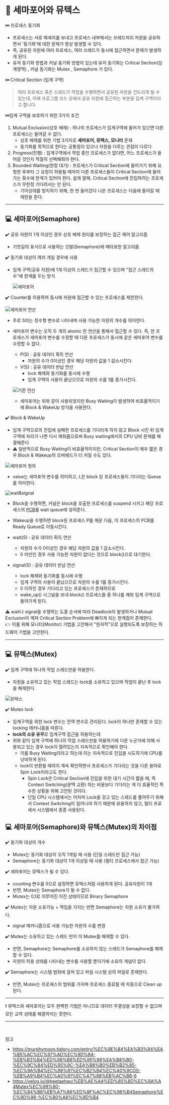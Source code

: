 # :pushpin: 세마포어와 뮤텍스
⏮️ 프로세스 동기화
- 프로세스는 서로 메세지를 보내고 프로세스 내부에서는 쓰레드끼리 자원을 공유하면서 '동기화'에 대한 문제가 항상 발생할 수 있다.
- 즉, 공유된 자원에 여러 프로세스, 여러 쓰레드가 동시에 접근하면서 문제가 발생하게 된다.
- 유저 동기화 방법과 커널 동기화 방법이 있는데 유저 동기화는 Critical Section(임계영역) , 커널 동기화는 Mutex , Semaphore 가 있다.


⏮️ Critical Section (임계 구역)
  > 여러 프로세스 혹은 스레드가 작업을 수행하면서 공유된 자원을 건드리게 될 수 있는데, 이때 프로그램 코드 상에서 공유 자원에 접근하는 부분을 임계 구역이라고 합니다.

⏮️임계 구역을 보호하기 위한 3가지 조건

1. Mutual Exclusion(상호 배제) : 하나의 프로세스가 임계구역에 들어가 있으면 다른 프로세스는 들어갈 수 없다.
    - 상호 배제를 위한 기법 3가지로 **세마포어, 뮤텍스, 모니터** 존재
    - 동기화를 목적으로 한다는 공통점이 있으나 자원을 다루는 관점이 다르다
2. Progress(진행) : 임계구역에서 작업 중인 프로세스가 없다면, 어느 프로세스가 들어갈 것인지 적절히 선택해줘야 한다.
3. Bounded Waiting(한정 대기) : 프로세스가 Critical Section에 들어가기 위해 요청한 후부터 그 요청이 허용될 때까지 다른 프로세스들이 Critical Section에 들어가는 횟수에 한계가 있어야 한다. 쉽게 말해, Critical Section에 진입하려는 프로세스가 무한정 기다려서는 안 된다. 
    - 기아상태를 방지하기 위해, 한 번 들어갔다 나온 프로세스는 다음에 들어갈 때 제한을 준다. 

---
## :computer: 세마포어(Semaphore)
:heavy_check_mark: 공유 자원이 1개 이상인 경우 상호 배제 원리를 보장하는 접근 제어 알고리즘
  - 기찻길의 표식으로 사용하는 깃발(Semaphore)에 메타포한 알고리즘

:heavy_check_mark: 동기화 대상이 여러 개일 경우에 사용
  - 임계 구역(공유 자원)에 1개 이상의 스레드가 접근할 수 있으며 "접근 스레드의 수"에 한계를 두는 방식
        
    ![세마포어](https://img1.daumcdn.net/thumb/R1280x0/?scode=mtistory2&fname=https%3A%2F%2Fblog.kakaocdn.net%2Fdn%2FzQn6n%2FbtroMqAKWpJ%2FcxJKo7sJUK8m5FCkotHlwK%2Fimg.png)

:heavy_check_mark: Counter를 이용하여 동시에 자원에 접근할 수 있는 프로세스를 제한한다.    
         
   ![세마포어 연산](https://img1.daumcdn.net/thumb/R1280x0/?scode=mtistory2&fname=https%3A%2F%2Fblog.kakaocdn.net%2Fdn%2FHaGmL%2Fbtrfw4uBC7k%2FXg7uRwvt2vnchNYn3kQscK%2Fimg.png)
  - 주로 S라는 정수형 변수로 나타내며 사용 가능한 자원의 개수를 의미한다.
  - 세마포어 변수는 오직 두 개의 atomic 한 연산을 통해서 접근할 수 있다. 즉, 한 프로세스가 세마포어 변수를 수정할 때 다른 프로세스가 동시에 같은 세마포어 변수를 수정할 수 없다. 
    - P(S) : 공유 데이터 획득 연산
      - 자원의 수가 0이상인 경우 해당 자원의 값을 1 감소시킨다.
    - V(S) : 공유 데이터 반납 연산
      - lock 해제와 동기화를 동시에 수행
      - 임계 구역의 사용이 끝났으므로 자원의 수를 1를 증가시킨다.

                
    ![기존 연산](https://img1.daumcdn.net/thumb/R1280x0/?scode=mtistory2&fname=https%3A%2F%2Fblog.kakaocdn.net%2Fdn%2FACTmA%2Fbtrfw4VHTxS%2Fdfhm5JSdnGxIKLBSZ9d2S0%2Fimg.png)
    
    - 세마포어는 위와 같이 사용되었지만 Busy Waiting이 발생하여 비효율적이기에 Block & WakeUp 방식을 사용한다.

✔️  Block & WakeUp          

   - 임계 구역으로의 진입에 실패한 프로세스를 기다리게 하지 않고 Block 시킨 뒤 임계 구역에 자리가 나면 다시 깨워줌으로써 Busy waiting에서의 CPU 낭비 문제를 해결해준다
   - ⚠️ 일반적으로 Busy Waiting이 비효율적이지만, Critical Section이 매우 짧은 경우 Block & Wakeup의 오버헤드가 더 커질 수도 있다. 
      
   ![세마포어 정의](https://img1.daumcdn.net/thumb/R1280x0/?scode=mtistory2&fname=https%3A%2F%2Fblog.kakaocdn.net%2Fdn%2FlJWDM%2FbtrfHcSeRb2%2F9kbSE0DzDZyYTdOIxOZb5k%2Fimg.png)     
          
   - value는 세마포어 변수를 의미하고, L은 block 된 프로세스들이 기다리는 Queue를 의미한다.
    
   ![wait&signal](https://img1.daumcdn.net/thumb/R1280x0/?scode=mtistory2&fname=https%3A%2F%2Fblog.kakaocdn.net%2Fdn%2FofmlK%2FbtrfzkjHMj2%2FO9g4jYIoo8cXPHtT7o2jIk%2Fimg.png)
   - Block을 수행하면, 커널은 block을 호출한 프로세스를 suspend 시키고 해당 프로세스의 [PCB](https://velog.io/@devdynam0507/CS-PCB)를 wait queue에 넣어준다. 
   - Wakeup을 수행하면 block된 프로세스 P를 깨운 다음, 이 프로세스의 PCB를 Ready Queue로 이동시킨다. 
          
   - wait(S) : 공유 데이터 획득 연산
      - 자원의 수가 0이상인 경우 해당 자원의 값을 1 감소시킨다.
      - 0 미만인 경우 사용 가능한 자원이 없다는 것으로 block()으로 대기한다.
   - signal(S) : 공유 데이터 반납 연산
      - lock 해제와 동기화를 동시에 수행
      - 임계 구역의 사용이 끝났으므로 자원의 수를 1를 증가시킨다.
      - 0 이하인 경우 기다리고 있는 프로세스가 존재하므로
      - wake_up() 시그널을 보내 block() 프로세스들 중 하나를 깨워 임계 구역으로 들어가게 된다.

⚠️ wait나 signal을 수행하는 도중 순서에 따라 Deadlock이 발생하거나 Mutual Exclusion이 깨져 Critical Section Problem에 빠지게 되는 한계점이 존재한다.       
👉 이를 위해 모니터(Monitor) 기법을 고안해서 "원자적"으로 실행되도록 보장하는 하드웨어 기법을 고안한다.

---
## :computer: 뮤텍스(Mutex)
:heavy_check_mark: 임계 구역에 하나의 작업 스레드만을 허용한다.
  - 자원을 소유하고 있는 작업 스레드는 lock을 소유하고 있으며 작업이 끝난 후 lock을 해제한다.
     
  ![뮤텍스](https://img1.daumcdn.net/thumb/R1280x0/?scode=mtistory2&fname=https%3A%2F%2Fblog.kakaocdn.net%2Fdn%2F5CzqR%2FbtrfuOZSuBX%2FNf0pXCWqCz0K9fxfPd9jIK%2Fimg.png)

:heavy_check_mark: Mutex lock 
  - 임계구역을 위한 lock 변수는 전역 변수로 관리된다. lock이 하나만 존재할 수 있는 locking 메커니즘을 따른다.
  - **lock의 소유 유무**로 임계구역 접근을 허용하는데
  - 위와 같이 임계 구역에 하나의 작업 스레드만을 허용하기에 다른 누군가에 의해 사용되고 있는 경우 lock이 열려있는지 지속적으로 확인해야 한다.
    - 이를 Busy Waiting이라고 하는데 이는 지속적으로 진입을 시도하기에 CPU를 낭비하게 된다.
    - lock이 반환될 때까지 계속 확인하면서 프로세스가 기다리는 것을 다른 용어로 Spin Lock이라고도 한다.
      - Spin Lock은 Critical Section에 진입을 위한 대기 시간이 짧을 때, 즉 Context Switching(문맥 교환) 하는 비용보다 기다리는 게 더 효율적인 특수한 상황을 위해 고안된 것이다.
      - 단일 CPU 시스템에서는 어차피 Lock을 갖고 있는 스레드를 풀어주기 위해서 Context Switching이 일어나야 하기 때문에 유용하지 않고, 멀티 프로세서 시스템에서 종종 사용된다. 


## :computer: 세마포어(Semaphore)와 뮤텍스(Mutex)의 차이점

:heavy_check_mark: 동기화 대상의 개수
  - Mutex는 동기화 대상이 오직 1개일 때 사용 (단일 스레드만 접근 가능)
  - Semaphore는 동기화 대상이 1개 이상일 때 사용 (멀티 프로세스에서 접근 가능)

:heavy_check_mark: 세마포어는 뮤텍스가 될 수 있다.
  - counting 변수를 0으로 설정하면 뮤텍스처럼 사용하게 된다. 공유자원이 1개
  - 반면, Mutex는 Semaphore가 될 수 없다.
  - Mutex는 0,1로 이루어진 이진 상태이므로 Binary Semaphore

:heavy_check_mark: Mutex는 자원 소유가능 + 책임을 가지는 반면 Semaphore는 자원 소유가 불가하다.
  - signal 메커니즘으로 사용 가능한 자원의 수를 변경

✔️ Mutex는 소유하고 있는 스레드 만이 이 Mutex를 해제할 수 있다.
  - 반면, Semaphore는 Semaphore를 소유하지 않는 스레드가 Semaphore를 해제할 수 있다.
  - 자원의 허용 상태를 나타내는 변수를 사용할 뿐이기에 소유의 개념이 없다.

:heavy_check_mark: Semaphore는 시스템 범위에 걸쳐 있고 파일 시스템 상의 파일로 존재한다.
  - 반면, Mutex는 프로세스의 범위를 가지며 프로세스 종료될 때 자동으로 Clean up된다.
---

❗ 뮤텍스와 세마포어는 모두 완벽한 기법은 아니므로 데이터 무결성을 보장할 수 없으며 모든 교착 상태를 해결하지는 못한다.

--- 

<br>

참고
- https://murphymoon.tistory.com/entry/%EC%9E%84%EA%B3%84%EA%B5%AC%EC%97%AD%EC%9D%84-%EB%B3%B4%ED%98%B8%ED%95%98%EA%B8%B0-%EC%9C%84%ED%95%9C-%EA%B8%B0%EB%B2%95-%EC%9A%B4%EC%98%81%EC%B2%B4%EC%A0%9COS-%EB%A9%B4%EC%A0%91%EC%A7%88%EB%AC%B8-6
- https://velog.io/@heetaeheo/%EB%AE%A4%ED%85%8D%EC%8A%A4Mutex%EC%99%80-%EC%84%B8%EB%A7%88%ED%8F%AC%EC%96%B4Semaphore%EC%9D%98-%EC%B0%A8%EC%9D%B4
